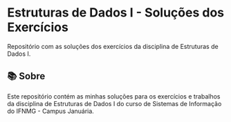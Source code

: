 # Estruturas de Dados I - Soluções dos Exercícios

Repositório com as soluções dos exercícios da disciplina de Estruturas de Dados I.

## 📚 Sobre
Este repositório contém as minhas soluções para os exercícios e trabalhos da disciplina de Estruturas de Dados I do curso de Sistemas de Informação do IFNMG - Campus Januária.
